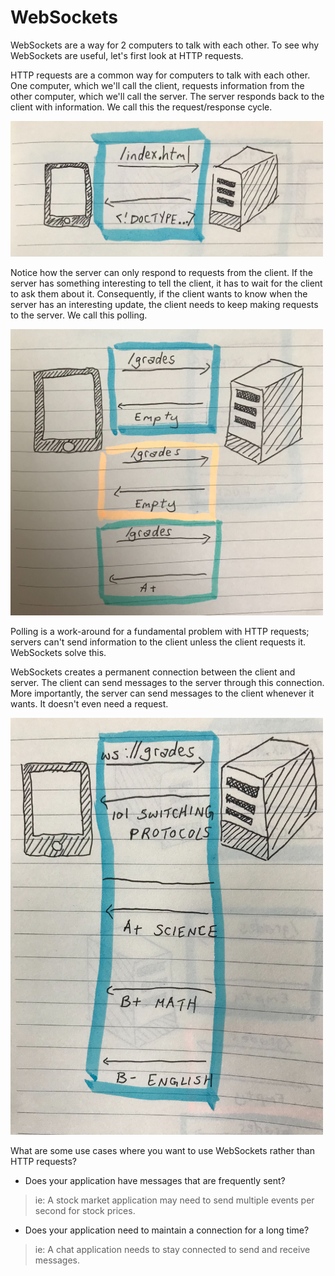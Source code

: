 # WebSockets

WebSockets are a way for 2 computers to talk with each other. To see why WebSockets are useful, let's first look at HTTP requests.

HTTP requests are a common way for computers to talk with each other. One computer, which we'll call the client, requests information from the other computer, which we'll call the server. The server responds back to the client with information. We call this the request/response cycle.

<img src="./http.jpg" width="500">

Notice how the server can only respond to requests from the client. If the server has something interesting to tell the client, it has to wait for the client to ask them about it. Consequently, if the client wants to know when the server has an interesting update, the client needs to keep making requests to the server. We call this polling.

<img src="./polling.jpg" width="500">

Polling is a work-around for a fundamental problem with HTTP requests; servers can't send information to the client unless the client requests it. WebSockets solve this.

WebSockets creates a permanent connection between the client and server. The client can send messages to the server through this connection. More importantly, the server can send messages to the client whenever it wants. It doesn't even need a request.

<img src="./websockets.jpg" width="500">

What are some use cases where you want to use WebSockets rather than HTTP requests?

* Does your application have messages that are frequently sent?
> ie: A stock market application may need to send multiple events per second for stock prices.

* Does your application need to maintain a connection for a long time?
> ie: A chat application needs to stay connected to send and receive messages. 

